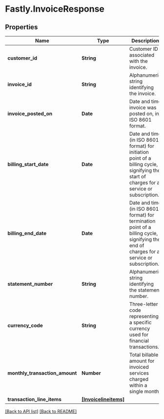 # Fastly.InvoiceResponse

## Properties

Name | Type | Description | Notes
------------ | ------------- | ------------- | -------------
**customer_id** | **String** | Customer ID associated with the invoice. | [optional] 
**invoice_id** | **String** | Alphanumeric string identifying the invoice. | [optional] 
**invoice_posted_on** | **Date** | Date and time invoice was posted on, in ISO 8601 format. | [optional] 
**billing_start_date** | **Date** | Date and time (in ISO 8601 format) for initiation point of a billing cycle, signifying the start of charges for a service or subscription. | [optional] 
**billing_end_date** | **Date** | Date and time (in ISO 8601 format) for termination point of a billing cycle, signifying the end of charges for a service or subscription. | [optional] 
**statement_number** | **String** | Alphanumeric string identifying the statement number. | [optional] 
**currency_code** | **String** | Three-letter code representing a specific currency used for financial transactions. | [optional] 
**monthly_transaction_amount** | **Number** | Total billable amount for invoiced services charged within a single month. | [optional] 
**transaction_line_items** | [**[Invoicelineitems]**](Invoicelineitems.md) |  | [optional] 


[[Back to API list]](../../README.md#endpoints) [[Back to README]](../../README.md)
